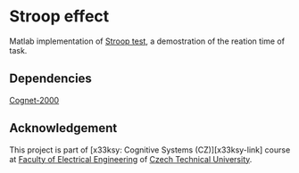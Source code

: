 # Stroop effect
Matlab implementation of [Stroop test][stroop-link], a demostration of the reation time of task. 

## Dependencies
[Cognet-2000][cognet-link]

## Acknowledgement
This project is part of [x33ksy: Cognitive Systems (CZ)][x33ksy-link] course at [Faculty of Electrical Engineering][fee-link] of [Czech Technical University][ctu-link].

[fee-link]: http://www.fel.cvut.cz/
[ctu-link]: http://www.cvut.cz/en?set_language=en
[stroop-link]: http://en.wikipedia.org/wiki/Stroop_effect
[cognet-link]: http://www.vislab.ucl.ac.uk/cogent_2000.php
